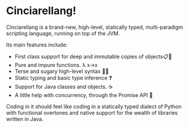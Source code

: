 # Cinciarellang!

Cinciarellang is a brand-new, high-level, statically typed, multi-paradigm scripting language, running on top of the JVM.

Its main features include:

* First class support for deep and immutable copies of objects📋🧊
* Pure and impure functions. λ x->x
* Terse and sugary high-level syntax 🍭🍬
* Static typing and basic type inference ❓
* Support for Java classes and objects. ☕
* A little help with concurrency, through the Promise API 🎁

Coding in it should feel like coding in a statically typed dialect of Python with functional overtones and native support for the wealth of libraries written in Java.



